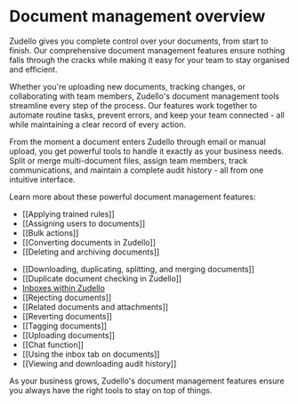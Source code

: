 # Document management overview 

Zudello gives you complete control over your documents, from start to finish. Our comprehensive document management features ensure nothing falls through the cracks while making it easy for your team to stay organised and efficient.

Whether you're uploading new documents, tracking changes, or collaborating with team members, Zudello's document management tools streamline every step of the process. Our features work together to automate routine tasks, prevent errors, and keep your team connected - all while maintaining a clear record of every action.

From the moment a document enters Zudello through email or manual upload, you get powerful tools to handle it exactly as your business needs. Split or merge multi-document files, assign team members, track communications, and maintain a complete audit history - all from one intuitive interface.

Learn more about these powerful document management features:

- [[Applying trained rules]]
- [[Assigning users to documents]]
- [[Bulk actions]]
- [[Converting documents in Zudello]]
- [[Deleting and archiving documents]]
<!-- * [[Document errors]] -->
- [[Downloading, duplicating, splitting, and merging documents]]
- [[Duplicate document checking in Zudello]]
- [Inboxes within Zudello](Inboxes%20within%20Zudello)
- [[Rejecting documents]]
- [[Related documents and attachments]]
- [[Reverting documents]]
- [[Tagging documents]]
- [[Uploading documents]]
- [[Chat function]]
- [[Using the inbox tab on documents]]
- [[Viewing and downloading audit history]]

As your business grows, Zudello's document management features ensure you always have the right tools to stay on top of things.